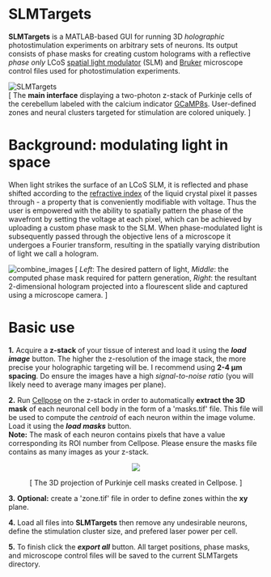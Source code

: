 # SLMTargets
**SLMTargets** is a MATLAB-based GUI for running 3D _holographic_ photostimulation experiments on arbitrary sets of neurons. Its output consists of  phase masks for creating custom holograms with a reflective _phase only_ LCoS [spatial light modulator](https://en.wikipedia.org/wiki/Spatial_light_modulator) (SLM) and [Bruker](https://www.bruker.com/en/products-and-solutions/mr.html?gclid=Cj0KCQjwj7CZBhDHARIsAPPWv3dGf_KSiU_riwNS8jdjhhcRLIdNeDB6sLp11rB1zRIoYhl91VFGrkQaAqXSEALw_wcB) microscope control files used for photostimulation experiments.

![SLMTargets](https://user-images.githubusercontent.com/81040584/191542064-5f83f272-53fc-4393-b11a-1dc8494e90d4.gif)  
[ The **main interface** displaying a two-photon z-stack of Purkinje cells of the cerebellum labeled with the calcium indicator [GCaMP8s](https://www.janelia.org/jgcamp8-calcium-indicators). User-defined zones and neural clusters targeted for stimulation are colored uniquely. ]
# Background: modulating light in space
When light strikes the surface of an LCoS SLM, it is reflected and phase shifted according to the [refractive index](https://en.wikipedia.org/wiki/Refractive_index) of the liquid crystal pixel it passes through - a property that is conveniently modifiable with voltage. Thus the user is empowered with the ability to spatially pattern the phase of the wavefront by setting the voltage at each pixel, which can be achieved by uploading a custom phase mask to the SLM. When phase-modulated light is subsequently passed through the objective lens of a microscope it undergoes a Fourier transform, resulting in the spatially varying distribution of light we call a hologram.  

![combine_images](https://user-images.githubusercontent.com/81040584/191947510-60a9e911-c752-4e85-867b-5145b28aaafc.jpg)
[ _Left_: The desired pattern of light, _Middle_: the computed phase mask required for pattern generation, _Right_: the resultant 2-dimensional hologram projected into a flourescent slide and captured using a microscope camera. ]
# Basic use
**1.** Acquire a **z-stack** of your tissue of interest and load it using the **_load image_** button. The higher the z-resolution of the image stack, the more precise your holographic targeting will be. I recommend using **2-4 µm spacing**. Do ensure the images have a high _signal-to-noise ratio_ (you will likely need to average many images per plane).  

**2.** Run [Cellpose](https://github.com/MouseLand/cellpose) on the z-stack in order to automatically **extract the 3D mask** of each neuronal cell body in the form of a 'masks.tif' file. This file will be used to compute the _centroid_ of each neuron within the image volume. Load it using the **_load masks_** button.  
**Note:** The mask of each neuron contains pixels that have a value corresponding its ROI number from Cellpose. Please ensure the masks file contains as many images as your z-stack.  
            
<p align="center">
  <img src="https://user-images.githubusercontent.com/81040584/191570971-2d93cfdc-04a0-47f9-8645-fdbd26b1efa8.gif"/>
</p>
<p align="center">
[ The 3D projection of Purkinje cell masks created in Cellpose. ]
</p>

**3.** **Optional:** create a 'zone.tif' file in order to define zones within the **xy** plane.  

**4.** Load all files into **SLMTargets** then remove any undesirable neurons, define the stimulation cluster size, and prefered laser power per cell.  

**5.** To finish click the **_export all_** button. All target positions, phase masks, and microscope control files will be saved to the current SLMTargets directory.


